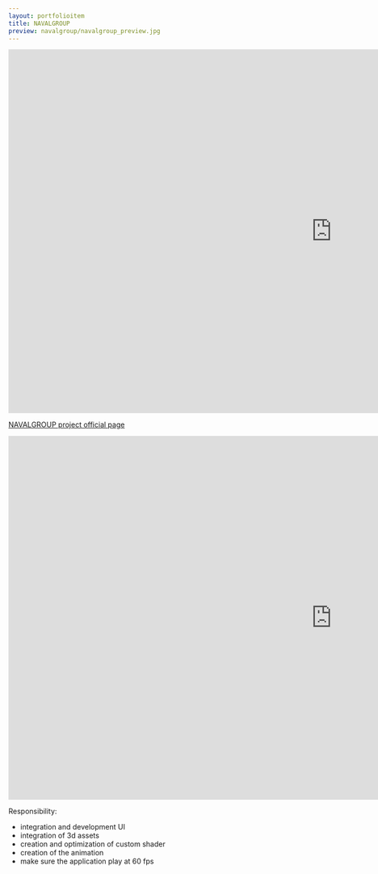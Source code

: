 ```yaml
---
layout: portfolioitem
title: NAVALGROUP
preview: navalgroup/navalgroup_preview.jpg
---
```

<!--more-->

<iframe width="1280" height="720" src="https://www.youtube.com/embed/n1C_HSzEcZU" frameborder="0" allow="autoplay; encrypted-media" allowfullscreen></iframe>


[NAVALGROUP project official page](http://www.holoforge.io/work/naval-group)

<iframe width="1280" height="720" src="https://www.youtube.com/embed/VFdjVJxJWwE" frameborder="0" allow="autoplay; encrypted-media" allowfullscreen></iframe>

Responsibility:

- integration and development UI
- integration of 3d assets
- creation and optimization of custom shader
- creation of the animation 
- make sure the application play at 60 fps 